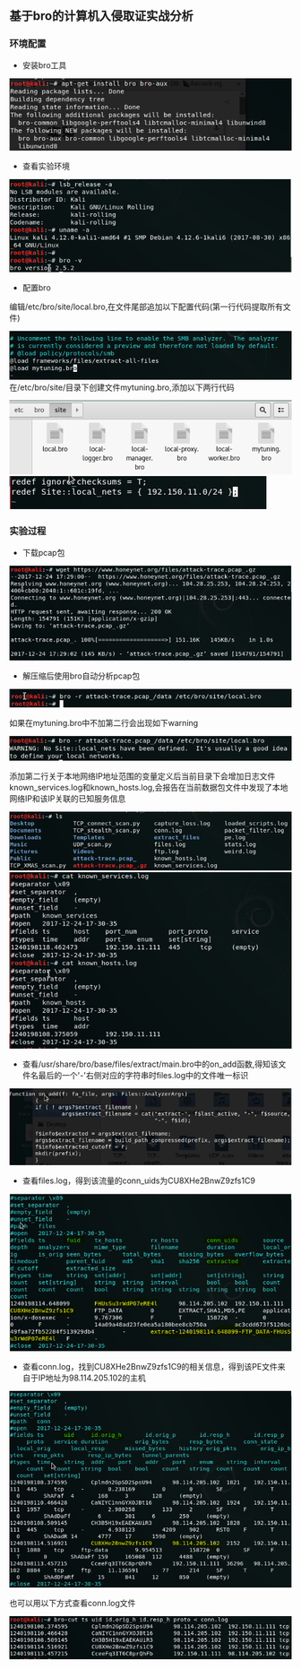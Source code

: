 ## 基于bro的计算机入侵取证实战分析

### 环境配置

- 安装bro工具

![](img/install.PNG)

- 查看实验环境

![](img/info.PNG)

- 配置bro

编辑/etc/bro/site/local.bro,在文件尾部追加以下配置代码(第一行代码提取所有文件)

![](img/local.bro.PNG)
在/etc/bro/site/目录下创建文件mytuning.bro,添加以下两行代码

![](img/file.PNG)
![](img/mytuning.PNG)

### 实验过程

- 下载pcap包

![](img/wget.PNG)

- 解压缩后使用bro自动分析pcap包

![](img/bro.PNG)

如果在mytuning.bro中不加第二行会出现如下warning

![](img/warning.PNG)

添加第二行关于本地网络IP地址范围的变量定义后当前目录下会增加日志文件known_services.log和known_hosts.log,会报告在当前数据包文件中发现了本地网络IP和该IP关联的已知服务信息

![](img/ls.PNG)
![](img/known.PNG)

- 查看/usr/share/bro/base/files/extract/main.bro中的on_add函数,得知该文件名最后的一个'-'右侧对应的字符串时files.log中的文件唯一标识

![](img/on_add1.PNG)

- 查看files.log，得到该流量的conn_uids为CU8XHe2BnwZ9zfs1C9

![](img/files.PNG)

- 查看conn.log，找到CU8XHe2BnwZ9zfs1C9的相关信息，得到该PE文件来自于IP地址为98.114.205.102的主机

![](img/connrere.PNG)

也可以用以下方式查看conn.log文件

![](img/another_conn.PNG)
